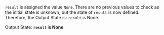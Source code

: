`result` is assigned the value `None`. There are no previous values to check as the initial state is unknown, but the state of `result` is now defined. Therefore, the Output State is: `result` is None.

Output State: **`result` is None**